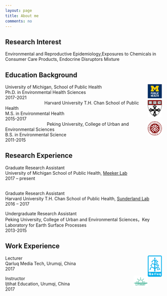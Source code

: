 ```yaml
---
layout: page
title: About me
comments: no
---
```


<!--we are changing here into About me-->

Research Interest
-----------------

Environmental and Reproductive Epidemiology,Exposures to Chemicals in Consumer Care Products, Endocrine Disruptors Mixture


Education Background
--------------------

[<img align="right" src="/media/image/sph.png" height="9%" width="9%">](https://sph.umich.edu)
University of Michigan, School of Public Health<br/>
Ph.D. in Environmental Health Sciences<br/>
2017-2021<br/>                                 
[<img align="right" src="/media/image/hsph.png" height="8%" width="9%">](https://www.hsph.harvard.edu)
Harvard University T.H. Chan School of Public Health<br/>
M.S. in Environmental Health<br/>
2015-2017<br/>                                   
[<img align="right" src="/media/image/pku.png" height="9%" width="9%">](https://www.ues.pku.edu.cn)
Peking University, College of Urban and Environmental Sciences<br/>
B.S. in Environmental Science<br/>
2011-2015<br/>


Research Experience
-----------------------
Graduate Research Assistant<br/>
University of Michigan School of Public Health, [Meeker Lab](https://sites.google.com/a/umich.edu/meekerlab/home)<br/>
2017 – present<br/>     
                
Graduate Research Assistant<br/>
Harvard University T.H. Chan School of Public Health, [Sunderland Lab](http://bgc.seas.harvard.edu/index.html)<br/>
2016 – 2017<br/>

Undergraduate Research Assistant<br/>
Peking University, College of Urban and Environmental Sciences，Key Laboratory for Earth Surface Processes<br/>
2013-2015<br/> 
  

Work Experience
-----------------------
[<img align="right" src="/media/image/qarluq.png" height="8%" width="9%">](http://www.qarluq.com/index.php?m=Home&c=Index&a=index)
Lecturer<br/>
Qarluq Media Tech, Urumqi, China<br/>
2017<br/>


[<img align="right" src="/media/image/ijtihat.png" height="10%" width="9%">](http://ijtihat.com)
Instructor<br/>
Ijtihat Education, Urumqi, China<br/>
2017<br/>





